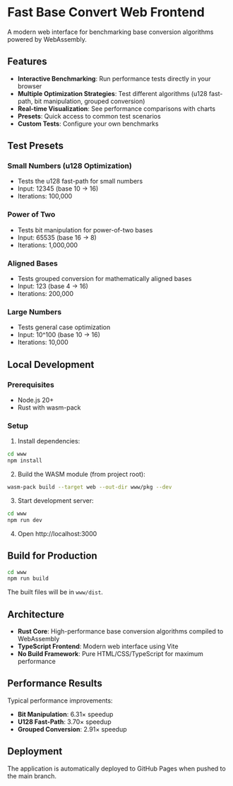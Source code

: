 # Fast Base Convert Web Frontend

A modern web interface for benchmarking base conversion algorithms powered by WebAssembly.

## Features

- **Interactive Benchmarking**: Run performance tests directly in your browser
- **Multiple Optimization Strategies**: Test different algorithms (u128 fast-path, bit manipulation, grouped conversion)
- **Real-time Visualization**: See performance comparisons with charts
- **Presets**: Quick access to common test scenarios
- **Custom Tests**: Configure your own benchmarks

## Test Presets

### Small Numbers (u128 Optimization)
- Tests the u128 fast-path for small numbers
- Input: 12345 (base 10 → 16)
- Iterations: 100,000

### Power of Two
- Tests bit manipulation for power-of-two bases
- Input: 65535 (base 16 → 8)
- Iterations: 1,000,000

### Aligned Bases
- Tests grouped conversion for mathematically aligned bases
- Input: 123 (base 4 → 16)
- Iterations: 200,000

### Large Numbers
- Tests general case optimization
- Input: 10^100 (base 10 → 16)
- Iterations: 10,000

## Local Development

### Prerequisites
- Node.js 20+
- Rust with wasm-pack

### Setup

1. Install dependencies:
```bash
cd www
npm install
```

2. Build the WASM module (from project root):
```bash
wasm-pack build --target web --out-dir www/pkg --dev
```

3. Start development server:
```bash
cd www
npm run dev
```

4. Open http://localhost:3000

## Build for Production

```bash
cd www
npm run build
```

The built files will be in `www/dist`.

## Architecture

- **Rust Core**: High-performance base conversion algorithms compiled to WebAssembly
- **TypeScript Frontend**: Modern web interface using Vite
- **No Build Framework**: Pure HTML/CSS/TypeScript for maximum performance

## Performance Results

Typical performance improvements:
- **Bit Manipulation**: 6.31× speedup
- **U128 Fast-Path**: 3.70× speedup
- **Grouped Conversion**: 2.91× speedup

## Deployment

The application is automatically deployed to GitHub Pages when pushed to the main branch.